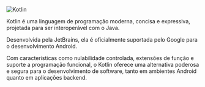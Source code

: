 ![Kotlin](https://encrypted-tbn0.gstatic.com/images?q=tbn:ANd9GcSKpdSpHgPN8K0Dm7-l8M2jMS8vhY-kQPOjng&usqp=CAU)

Kotlin é uma linguagem de programação moderna, concisa e expressiva, projetada para ser interoperável com o Java.

Desenvolvida pela JetBrains, ela é oficialmente suportada pelo Google para o desenvolvimento Android.

Com características como nulabilidade controlada, extensões de função e suporte a programação funcional, o Kotlin oferece uma alternativa poderosa e segura para o desenvolvimento de software, tanto em ambientes Android quanto em aplicações backend.